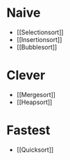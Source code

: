 # Naive
- [[Selectionsort]]
- [[Insertionsort]]
- [[Bubblesort]]
# Clever
- [[Mergesort]]
- [[Heapsort]]
# Fastest
- [[Quicksort]]